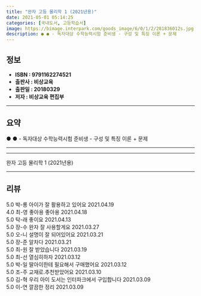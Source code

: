 ```yaml
---
title: "완자 고등 물리학 1 (2021년용)"
date: 2021-05-01 05:14:25
categories: [국내도서, 고등학습서]
image: https://bimage.interpark.com/goods_image/6/0/1/2/281836012s.jpg
description: ● ● - 독자대상 수학능력시험 준비생 - 구성 및 특징 이론 + 문제
---
```


## **정보**

- **ISBN : 9791162274521**
- **출판사 : 비상교육**
- **출판일 : 20180329**
- **저자 : 비상교육 편집부**

------



## **요약**

●  ●  - 독자대상  수학능력시험 준비생 - 구성 및 특징  이론 + 문제

------



------


완자 고등 물리학 1 (2021년용) 

------


## **리뷰** 

5.0 박-롱 아이가 잘 활용하고 있어요 2021.04.19 <br/>4.0 최-영 좋아용 좋아용 2021.04.18 <br/>5.0 탁-래 좋이요 2021.04.13 <br/>5.0 장-수 완자 잘 사용할게요 2021.03.27 <br/>5.0 오-니 설명이 잘 되어있어요 2021.03.21 <br/>5.0 장-준 알차다 2021.03.21 <br/>5.0 최-원 잘 받았습니다 2021.03.19 <br/>5.0 최-선 열심히하자 2021.03.12 <br/>5.0 박-일 딸아이한테 필요해서 구매했어요  2021.03.12 <br/>5.0 조-주 교재로.추천받았어요 2021.03.10 <br/>5.0 김-혁 우리 아이 도서는 인터파크에서 구입합니다 2021.03.09 <br/>5.0 이-연 깔끔한 정리 2021.03.09 <br/>